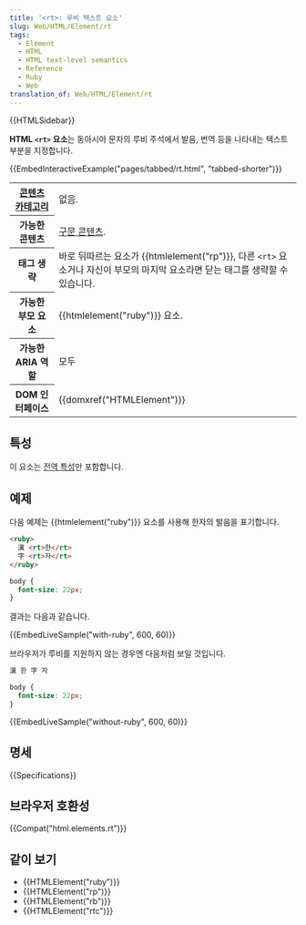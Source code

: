 ```yaml
---
title: '<rt>: 루비 텍스트 요소'
slug: Web/HTML/Element/rt
tags:
  - Element
  - HTML
  - HTML text-level semantics
  - Reference
  - Ruby
  - Web
translation_of: Web/HTML/Element/rt
---
```

{{HTMLSidebar}}

**HTML `<rt>` 요소**는 동아시아 문자의 루비 주석에서 발음, 번역 등을 나타내는 텍스트 부분을 지정합니다.

{{EmbedInteractiveExample("pages/tabbed/rt.html", "tabbed-shorter")}}

<table class="properties">
  <tbody>
    <tr>
      <th scope="row">
        <a href="/ko/docs/Web/Guide/HTML/Content_categories">콘텐츠 카테고리</a>
      </th>
      <td>없음.</td>
    </tr>
    <tr>
      <th scope="row">가능한 콘텐츠</th>
      <td>
        <a href="/ko/docs/Web/Guide/HTML/Content_categories#구문_콘텐츠"
          >구문 콘텐츠</a
        >.
      </td>
    </tr>
    <tr>
      <th scope="row">태그 생략</th>
      <td>
        바로 뒤따르는 요소가 {{htmlelement("rp")}}, 다른
        <code>&#x3C;rt></code> 요소거나 자신이 부모의 마지막 요소라면 닫는
        태그를 생략할 수 있습니다.
      </td>
    </tr>
    <tr>
      <th scope="row">가능한 부모 요소</th>
      <td>{{htmlelement("ruby")}} 요소.</td>
    </tr>
    <tr>
      <th scope="row">가능한 ARIA 역할</th>
      <td>모두</td>
    </tr>
    <tr>
      <th scope="row">DOM 인터페이스</th>
      <td>{{domxref("HTMLElement")}}</td>
    </tr>
  </tbody>
</table>

## 특성

이 요소는 [전역 특성](/ko/docs/Web/HTML/Global_attributes)만 포함합니다.

## 예제

다음 예제는 {{htmlelement("ruby")}} 요소를 사용해 한자의 발음을 표기합니다.

```html
<ruby>
  漢 <rt>한</rt>
  字 <rt>자</rt>
</ruby>
```

```css hidden
body {
  font-size: 22px;
}
```

결과는 다음과 같습니다.

{{EmbedLiveSample("with-ruby", 600, 60)}}

브라우저가 루비를 지원하지 않는 경우엔 다음처럼 보일 것입니다.

```html hidden
漢 한 字 자
```

```css hidden
body {
  font-size: 22px;
}
```

{{EmbedLiveSample("without-ruby", 600, 60)}}

## 명세

{{Specifications}}

## 브라우저 호환성

{{Compat("html.elements.rt")}}

## 같이 보기

- {{HTMLElement("ruby")}}
- {{HTMLElement("rp")}}
- {{HTMLElement("rb")}}
- {{HTMLElement("rtc")}}
